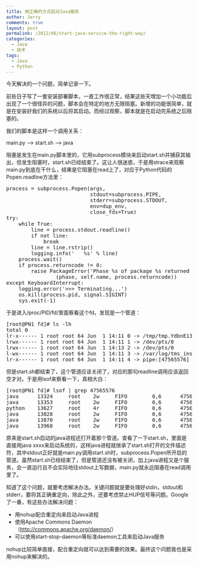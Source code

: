 ```yaml
---
title: 用正确的方式启动Java服务
author: Jerry
comments: true
layout: post
permalink: /2012/06/start-java-service-the-right-way/
categories:
  - Java
  - 技术
tags:
  - Java
  - Python
---
```

今天解决的一个问题，简单记录一下。

前些日子写了一套安装部署脚本，一直工作很正常，结果这些天增加一个小功能后出现了一个很怪异的问题，脚本会在特定的地方无限阻塞。新增的功能很简单，就是在安装好我们的系统以后将其启动。而经过观察，脚本就是在启动完系统之后阻塞的。

我们的脚本是这样一个调用关系：

main.py &#8211;> start.sh &#8211;> java

阻塞是发生在main.py脚本里的，它用subprocess模块来启动start.sh并捕获其输出，但发生阻塞时，start.sh已经结束了。这让人很迷惑，于是用strace来观察main.py到底在干什么，结果是它阻塞在read上了，对应于Python代码的Popen.readline方法里：

<pre lang="python">process = subprocess.Popen(args,
                           stdout=subprocess.PIPE,
                           stderr=subprocess.STDOUT,
                           env=dup_env,
                           close_fds=True)
try:
    while True:
        line = process.stdout.readline()
        if not line:
            break
        line = line.rstrip()
        logging.info('   %s' % line)
    process.wait()
    if process.returncode != 0:
        raise PackageError('Phase %s of package %s returned non-zero: %s' %
                (phase, self.name, process.returncode))
except KeyboardInterrupt:
    logging.error('&gt;&gt;&gt; Terminating...')
    os.kill(process.pid, signal.SIGINT)
    sys.exit(-1)
</pre>

于是进入/proc/PID/fd/里面察看这个fd，发现是一个管道：

<pre>[root@PN1 fd]# ls -lh
total 0
lr-x------ 1 root root 64 Jun  1 14:11 0 -&gt; /tmp/tmp.YdbnE13625
lrwx------ 1 root root 64 Jun  1 14:11 1 -&gt; /dev/pts/0
lrwx------ 1 root root 64 Jun  1 14:13 2 -&gt; /dev/pts/0
l-wx------ 1 root root 64 Jun  1 14:11 3 -&gt; /var/log/tms_install.log
lr-x------ 1 root root 64 Jun  1 14:11 4 -&gt; pipe:[47565576]
</pre>

但是start.sh都结束了，这个管道应该关闭了，对应的那句readline调用应该返回空才对。于是用lsof来察看一下，真相大白：

<pre>[root@PN1 fd]# lsof | grep 47565576
java      13324     root    2w     FIFO        0,6      47565576 pipe
java      13353     root    2w     FIFO        0,6      47565576 pipe
python    13627     root    4r     FIFO        0,6      47565576 pipe
java      13828     root    2w     FIFO        0,6      47565576 pipe
java      13870     root    2w     FIFO        0,6      47565576 pipe
java      13968     root    2w     FIFO        0,6      47565576 pipe
</pre>

原来是start.sh启动的java进程还打开着那个管道。查看了一下start.sh，里面是直接用java xxxx来启动系统的，这样java进程就继承了start.sh打开的文件描述符，其中stdout正好就是main.py调用start.sh时，subprocess.Popen所开启的管道。虽然start.sh已经结束了，但是管道还没有被关闭，加上java进程又是个服务，会一直运行且不会实际地往stdout上写数据，main.py就永远阻塞在read调用里了。

知道了这个问题，就要考虑解决办法。关键问题就是要处理好stdin，stdout和stderr，要将其正确重定向，除此之外，还要考虑禁止HUP信号等问题。Google了一番，有这些办法解决问题：

*   用nohup配合重定向来启动Java进程
*   使用Apache Commons Daemon（<http://commons.apache.org/daemon/>）
*   可以使用start-stop-daemon等标准daemon工具来启动Java服务

nohup比较简单直接，配合重定向就可以达到需要的效果。最终这个问题我也是采用nohup来解决的。